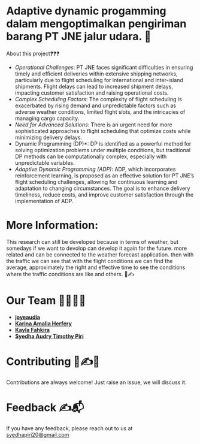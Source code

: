 # Adaptive dynamic progamming dalam mengoptimalkan pengiriman barang PT JNE jalur udara. 🚀

About this project❓❓❓
- *Operational Challenges*:
PT JNE faces significant difficulties in ensuring timely and efficient deliveries within extensive shipping networks, particularly due to flight scheduling for international and inter-island shipments. Flight delays can lead to increased shipment delays, impacting customer satisfaction and raising operational costs.
-  *Complex Scheduling Factors*:
The complexity of flight scheduling is exacerbated by rising demand and unpredictable factors such as adverse weather conditions, limited flight slots, and the intricacies of managing cargo capacity.
-   *Need for Advanced Solutions*: There is an urgent need for more sophisticated approaches to flight scheduling that optimize costs while minimizing delivery delays.
- Dynamic Programming (DP)*:
DP is identified as a powerful method for solving optimization problems under multiple conditions, but traditional DP methods can be computationally complex, especially with unpredictable variables.
- *Adaptive Dynamic Programming (ADP)*:
ADP, which incorporates reinforcement learning, is proposed as an effective solution for PT JNE’s flight scheduling challenges, allowing for continuous learning and adaptation to changing circumstances. The goal is to enhance delivery timeliness, reduce costs, and improve customer satisfaction through the implementation of ADP.

# More Information:
 
This research can still be developed because in terms of weather, but somedays if we want to devolop can develop it again for the future.
more related and can be connected to the weather forecast application. then with the traffic we can see that with the flight conditions we can find the average, approximately the right and effective time to see the conditions where the traffic conditions are like and others. 🚀✍️

# Our Team 👩‍💻👨‍💻
- **[joyeaudia](joyeaudia752265@gmail.com)**
- **[Karina Amalia Herfery](karinaamalia10@gmail.com)**
- **[Kayla Fahkira](kaylafakhira07@gmail.com)**
- **[Syedha Audry Timothy Piri](syedha.piri8c@gmail.com)**


# Contributing 🚀✍️🍴
Contributions are always welcome! Just raise an issue, we will discuss it.



# Feedback ✍️📬
If you have any feedback, please reach out to us at syedhapiri20@gmail.com

